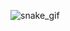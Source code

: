 ![snake_gif](https://github.com/AliAbyari/GitSnake/blob/output/github-contribution-grid-snake.svg)


